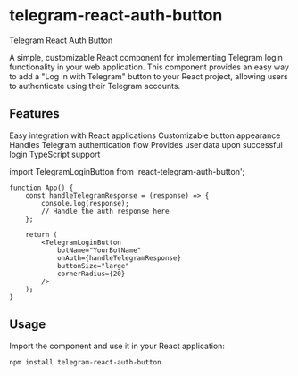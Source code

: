 # telegram-react-auth-button

Telegram React Auth Button

A simple, customizable React component for implementing Telegram login functionality in your web application.
This component provides an easy way to add a "Log in with Telegram" button to your React project, allowing users to authenticate using their Telegram accounts.

## Features

Easy integration with React applications
Customizable button appearance
Handles Telegram authentication flow
Provides user data upon successful login
TypeScript support

import TelegramLoginButton from 'react-telegram-auth-button';

```tsx
function App() {
    const handleTelegramResponse = (response) => {
        console.log(response);
        // Handle the auth response here
    };

    return (
        <TelegramLoginButton
            botName="YourBotName"
            onAuth={handleTelegramResponse}
            buttonSize="large"
            cornerRadius={20}
        />
    );
}
```

## Usage
Import the component and use it in your React application:
```sh
npm install telegram-react-auth-button
```